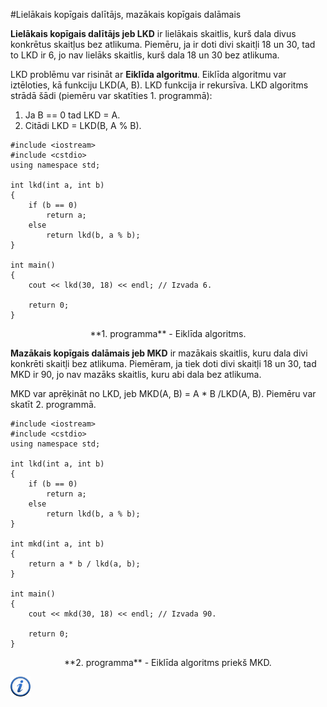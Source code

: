 #Lielākais kopīgais dalītājs, mazākais kopīgais dalāmais

**Lielākais kopīgais dalītājs jeb LKD** ir lielākais skaitlis, kurš dala divus konkrētus skaitļus bez atlikuma. Piemēru, ja ir doti divi skaitļi 18 un 30, tad to LKD ir 6, jo nav lielāks skaitlis, kurš dala 18 un 30 bez atlikuma.

LKD problēmu var risināt ar **Eiklīda algoritmu**. Eiklīda algoritmu var iztēloties, kā funkciju LKD(A, B). LKD funkcija ir rekursīva. LKD algoritms strādā šādi (piemēru var skatīties 1. programmā):

1. Ja B == 0 tad LKD = A.
1. Citādi LKD = LKD(B, A % B).

```
#include <iostream>
#include <cstdio>
using namespace std;

int lkd(int a, int b)
{
    if (b == 0)
        return a;
    else
        return lkd(b, a % b);
}

int main()
{
    cout << lkd(30, 18) << endl; // Izvada 6.

    return 0;
}
```

<center>**1. programma** - Eiklīda algoritms.</center>

**Mazākais kopīgais dalāmais jeb MKD** ir mazākais skaitlis, kuru dala divi konkrēti skaitļi bez atlikuma. Piemēram, ja tiek doti divi skaitļi 18 un 30, tad MKD ir 90, jo nav mazāks skaitlis, kuru abi dala bez atlikuma.

MKD var aprēķināt no LKD, jeb MKD(A, B) = A * B /LKD(A, B). Piemēru var skatīt 2. programmā.

```
#include <iostream>
#include <cstdio>
using namespace std;

int lkd(int a, int b)
{
    if (b == 0)
        return a;
    else
        return lkd(b, a % b);
}

int mkd(int a, int b)
{
    return a * b / lkd(a, b);
}

int main()
{
    cout << mkd(30, 18) << endl; // Izvada 90.

    return 0;
}
```

<center>**2. programma** - Eiklīda algoritms priekš MKD.</center>

<a href="http://lv.wikipedia.org/wiki/Eikl%C4%ABda_algoritms" target="_blank">![Vairāk informācija](/media/theory/information.png)</a>